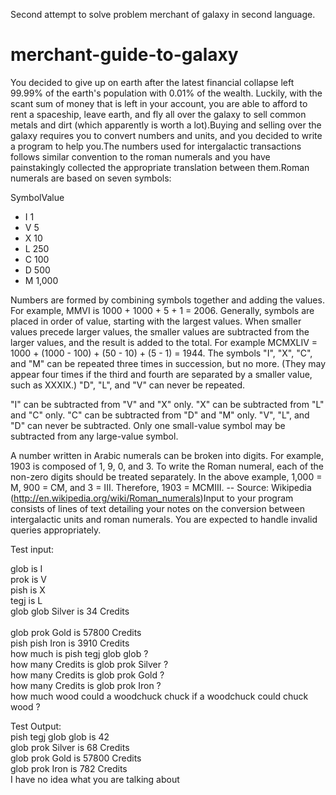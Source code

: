 Second attempt to solve problem merchant of galaxy in second language.


merchant-guide-to-galaxy
========================

You decided to give up on earth after the latest financial collapse left 99.99% of the earth's population with 0.01% of the wealth. Luckily, with the scant sum of money that is left in your account, you are able to afford to rent a spaceship, leave earth, and fly all over the galaxy to sell common metals and dirt (which apparently is worth a lot).Buying and selling over the galaxy requires you to convert numbers and units, and you decided to write a program to help you.The numbers used for intergalactic transactions follows similar convention to the roman numerals and you have painstakingly collected the appropriate translation between them.Roman numerals are based on seven symbols:

SymbolValue

- I 1
- V 5
- X 10
- L 250
- C 100
- D 500
- M 1,000

Numbers are formed by combining symbols together and adding the values. For example, MMVI is 1000 + 1000 + 5 + 1 = 2006. Generally, symbols are placed in order of value, starting with the largest values. When smaller values precede larger values, the smaller values are subtracted from the larger values, and the result is added to the total. For example MCMXLIV = 1000 + (1000 - 100) + (50 - 10) + (5 - 1) = 1944.
The symbols "I", "X", "C", and "M" can be repeated three times in succession, but no more. (They may appear four times if the third and fourth are separated by a smaller value, such as XXXIX.) "D", "L", and "V" can never be repeated.

"I" can be subtracted from "V" and "X" only. "X" can be subtracted from "L" and "C" only. "C" can be subtracted from "D" and "M" only. "V", "L", and "D" can never be subtracted.
Only one small-value symbol may be subtracted from any large-value symbol.

A number written in Arabic numerals can be broken into digits. For example, 1903 is composed of 1, 9, 0, and 3. To write the Roman numeral, each of the non-zero digits should be treated separately. In the above example, 1,000 = M, 900 = CM, and 3 = III. Therefore, 1903 = MCMIII.
-- Source: Wikipedia (http://en.wikipedia.org/wiki/Roman_numerals)Input to your program consists of lines of text detailing your notes on the conversion between intergalactic units and roman numerals. You are expected to handle invalid queries appropriately.

Test input:

glob is I<br />
prok is V<br />
pish is X<br />
tegj is L<br />
glob glob Silver is 34 Credits<br /><br />
glob prok Gold is 57800 Credits<br />
pish pish Iron is 3910 Credits<br />
how much is pish tegj glob glob ?<br />
how many Credits is glob prok Silver ?<br />
how many Credits is glob prok Gold ?<br />
how many Credits is glob prok Iron ?<br />
how much wood could a woodchuck chuck if a woodchuck could chuck wood ?


Test Output:<br />
pish tegj glob glob is 42<br />
glob prok Silver is 68 Credits<br />
glob prok Gold is 57800 Credits<br />
glob prok Iron is 782 Credits<br />
I have no idea what you are talking about<br />